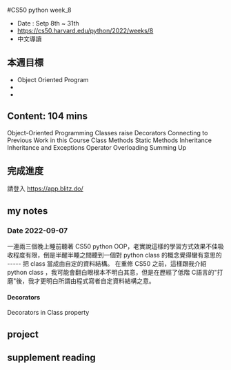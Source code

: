 #CS50 python week_8
- Date : Setp 8th ~ 31th
- https://cs50.harvard.edu/python/2022/weeks/8
- 中文導讀

## 本週目標
- Object Oriented Program
-  
- 

## Content:  104 mins

  Object-Oriented Programming
    Classes
    raise
    Decorators
    Connecting to Previous Work in this Course
    Class Methods
    Static Methods
    Inheritance
    Inheritance and Exceptions
    Operator Overloading
    Summing Up

     

## 完成進度
請登入 https://app.blitz.do/



## my notes
### Date 2022-09-07
一連兩三個晚上睡前聽著 CS50 python OOP，老實說這樣的學習方式效果不佳吸收程度有限，倒是半醒半睡之間聽到一個對 python class 的概念覺得蠻有意思的 ----- 把 class 當成由自定的資料結構。
在重修 CS50 之前，這樣跟我介紹 python class ，我可能會翻白眼根本不明白其意，但是在歷經了低階 C語言的"打磨"後，我才更明白所謂由程式寫者自定資料結構之意。

#### Decorators 
Decorators in Class property 


## project
 

## supplement reading 



